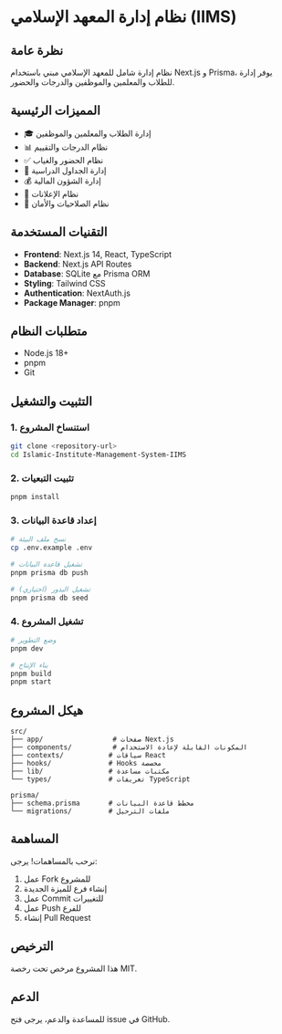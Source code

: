 
# نظام إدارة المعهد الإسلامي (IIMS)

## نظرة عامة
نظام إدارة شامل للمعهد الإسلامي مبني باستخدام Next.js و Prisma، يوفر إدارة للطلاب والمعلمين والموظفين والدرجات والحضور.

## المميزات الرئيسية
- 🎓 إدارة الطلاب والمعلمين والموظفين
- 📊 نظام الدرجات والتقييم
- ✅ نظام الحضور والغياب
- 📅 إدارة الجداول الدراسية
- 💰 إدارة الشؤون المالية
- 📢 نظام الإعلانات
- 🔐 نظام الصلاحيات والأمان

## التقنيات المستخدمة
- **Frontend**: Next.js 14, React, TypeScript
- **Backend**: Next.js API Routes
- **Database**: SQLite مع Prisma ORM
- **Styling**: Tailwind CSS
- **Authentication**: NextAuth.js
- **Package Manager**: pnpm

## متطلبات النظام
- Node.js 18+
- pnpm
- Git

## التثبيت والتشغيل

### 1. استنساخ المشروع
```bash
git clone <repository-url>
cd Islamic-Institute-Management-System-IIMS
```

### 2. تثبيت التبعيات
```bash
pnpm install
```

### 3. إعداد قاعدة البيانات
```bash
# نسخ ملف البيئة
cp .env.example .env

# تشغيل قاعدة البيانات
pnpm prisma db push

# تشغيل البذور (اختياري)
pnpm prisma db seed
```

### 4. تشغيل المشروع
```bash
# وضع التطوير
pnpm dev

# بناء الإنتاج
pnpm build
pnpm start
```

## هيكل المشروع
```
src/
├── app/                 # صفحات Next.js
├── components/          # المكونات القابلة لإعادة الاستخدام
├── contexts/           # سياقات React
├── hooks/              # Hooks مخصصة
├── lib/                # مكتبات مساعدة
└── types/              # تعريفات TypeScript

prisma/
├── schema.prisma       # مخطط قاعدة البيانات
└── migrations/         # ملفات الترحيل
```

## المساهمة
نرحب بالمساهمات! يرجى:
1. عمل Fork للمشروع
2. إنشاء فرع للميزة الجديدة
3. عمل Commit للتغييرات
4. عمل Push للفرع
5. إنشاء Pull Request

## الترخيص
هذا المشروع مرخص تحت رخصة MIT.

## الدعم
للمساعدة والدعم، يرجى فتح issue في GitHub.
